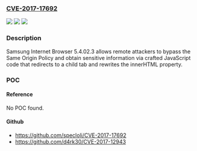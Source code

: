 ### [CVE-2017-17692](https://cve.mitre.org/cgi-bin/cvename.cgi?name=CVE-2017-17692)
![](https://img.shields.io/static/v1?label=Product&message=n%2Fa&color=blue)
![](https://img.shields.io/static/v1?label=Version&message=n%2Fa&color=blue)
![](https://img.shields.io/static/v1?label=Vulnerability&message=n%2Fa&color=brighgreen)

### Description

Samsung Internet Browser 5.4.02.3 allows remote attackers to bypass the Same Origin Policy and obtain sensitive information via crafted JavaScript code that redirects to a child tab and rewrites the innerHTML property.

### POC

#### Reference
No POC found.

#### Github
- https://github.com/specloli/CVE-2017-17692
- https://github.com/d4rk30/CVE-2017-12943

